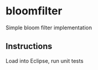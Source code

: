 # bloomfilter
Simple bloom filter implementation

## Instructions
Load into Eclipse, run unit tests
